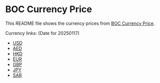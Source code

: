 # BOC Currency Price

This README file shows the currency prices from [BOC Currency Price](https://www.boc.cn/sourcedb/whpj/).

Currency links: (Date for 20250117)

- [USD](https://bocurrencyprice.techina.science/BOC_CURRENCY_PRICE/USD/20250117.json)
- [AED](https://bocurrencyprice.techina.science/BOC_CURRENCY_PRICE/AED/20250117.json)
- [HKD](https://bocurrencyprice.techina.science/BOC_CURRENCY_PRICE/HKD/20250117.json)
- [EUR](https://bocurrencyprice.techina.science/BOC_CURRENCY_PRICE/EUR/20250117.json)
- [GBP](https://bocurrencyprice.techina.science/BOC_CURRENCY_PRICE/GBP/20250117.json)
- [JPY](https://bocurrencyprice.techina.science/BOC_CURRENCY_PRICE/JPY/20250117.json)
- [SAR](https://bocurrencyprice.techina.science/BOC_CURRENCY_PRICE/SAR/20250117.json)
